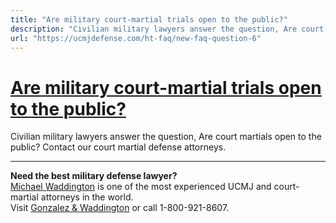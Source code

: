 ```yaml
---
title: "Are military court-martial trials open to the public?"
description: "Civilian military lawyers answer the question, Are court martials open to the public? Contact our court martial defense attorneys."
url: "https://ucmjdefense.com/ht-faq/new-faq-question-6"
---
```


# [Are military court-martial trials open to the public?](https://ucmjdefense.com/ht-faq/new-faq-question-6)

Civilian military lawyers answer the question, Are court martials open to the public? Contact our court martial defense attorneys.

---

**Need the best military defense lawyer?**  
[Michael Waddington](https://ucmjdefense.com/attorneys/michael-stewart-waddington-partner.html) is one of the most experienced UCMJ and court-martial attorneys in the world.  
Visit [Gonzalez & Waddington](https://ucmjdefense.com) or call 1-800-921-8607.
